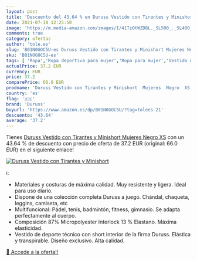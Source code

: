 ```yaml
---
layout: post
title: 'Descuento del 43.64 % en Duruss Vestido con Tirantes y Minishort '
date: 2021-07-18 12:25:50
image: 'https://m.media-amazon.com/images/I/41TzOtWZDBL._SL500_._SL400_.jpg'
comments: true
category: ofertas
author: 'tole.es'
slug: 'B01N0GOC5U-es Duruss Vestido con Tirantes y Minishort Mujeres Negro XS'
sku: 'B01N0GOC5U-es'
tags: [ 'Ropa','Ropa deportiva para mujer','Ropa para mujer','Vestido deportivo para mujer','duruss','vestido', ]
actualPrice: 37.2 EUR
currency: EUR
price: 37.2
comparePrice: 66.0 EUR
prodname: 'Duruss Vestido con Tirantes y Minishort  Mujeres  Negro  XS'
country: 'es'
flag: '🇪🇸'
brand: 'Duruss'
buyurl: 'https://www.amazon.es/dp/B01N0GOC5U/?tag=tolees-21'
descuento: '43.64'
average: '37.2'
---
```


Tienes [Duruss Vestido con Tirantes y Minishort  Mujeres  Negro  XS](https://www.amazon.es/dp/B01N0GOC5U/?tag=tolees-21) con un 43.64 % de descuento con precio de oferta de 37.2 EUR (original: 66.0 EUR) en el siguiente enlace!

[![Duruss Vestido con Tirantes y Minishort ](https://m.media-amazon.com/images/I/41TzOtWZDBL._SL500_._SL400_.jpg)](https://www.amazon.es/dp/B01N0GOC5U/?tag=tolees-21)

ℹ️:

- Materiales y costuras de máxima calidad. Muy resistente y ligera. Ideal para uso diario.
- Dispone de una colección completa Duruss a juego. Chándal, chaqueta, leggins, camiseta, etc
- Multifuncional: Pádel, tenis, badmintón, fitness, gimnasio. Se adapta perfectamente al cuerpo.
- Composición 87% Micropolyester Interlock 13 % Elastano. Máxima elasticidad.
- Vestido de deporte técnico con short interior de la firma Duruss. Elástica y transpirable. Diseño exclusivo. Alta calidad.

[🛒 Accede a la oferta!!](https://www.amazon.es/dp/B01N0GOC5U/?tag=tolees-21)
